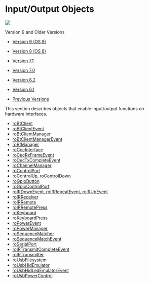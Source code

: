 # Input/Output Objects

![](https://brightsign.atlassian.net/wiki/images/icons/grey_arrow_down.png)

Version 9 and Older Versions

*   [Version 9 (OS 9)](https://brightsign.atlassian.net/wiki/download/attachments/370674351/BrightScriptReferenceManual_ver9.pdf?version=1&modificationDate=1681926520148&cacheVersion=1&api=v2)
    
*   [Version 8 (OS 8)](https://brightsign.atlassian.net/wiki/download/attachments/370674351/BrightScriptReferenceManual%20(ver%208).pdf?version=1&modificationDate=1681851693731&cacheVersion=1&api=v2)
    
*   [Version 7.1](https://brightsign.atlassian.net/wiki/download/attachments/370674351/BrightScript%20Reference%20Manual%20(ver%207.1).pdf?version=1&modificationDate=1681851450896&cacheVersion=1&api=v2)
    
*   [Version 7.0](https://brightsign.atlassian.net/wiki/download/attachments/370674351/BrightScript%20Reference%20Manual%20(ver%207.0).pdf?version=1&modificationDate=1681851517656&cacheVersion=1&api=v2)
    
*   [Version 6.2](https://brightsign.atlassian.net/wiki/download/attachments/370674351/BrightScript%20Reference%20Manual%20(ver%206.2).pdf?version=1&modificationDate=1681851180597&cacheVersion=1&api=v2)
    
*   [Version 6.1](https://brightsign.atlassian.net/wiki/download/attachments/370674351/BrightSignReferenceManual_V6.1.pdf?version=1&modificationDate=1681851246728&cacheVersion=1&api=v2)
    
*   [Previous Versions](https://support.brightsign.biz/hc/en-us/articles/218067797-Legacy-Documentation-and-User-Guides) 
    

This section describes objects that enable input/output functions on hardware interfaces.

*   [roBtClient](./inputoutput-objects/robtclient.md)
*   [roBtClientEvent](./inputoutput-objects/robtclientevent.md)
*   [roBtClientManager](./inputoutput-objects/robtclientmanager.md)
*   [roBtClientManagerEvent](./inputoutput-objects/robtclientmanagerevent.md)
*   [roBtManager](./inputoutput-objects/robtmanager.md)
*   [roCecInterface](./inputoutput-objects/rocecinterface.md)
*   [roCecRxFrameEvent](./inputoutput-objects/rocecrxframeevent.md)
*   [roCecTxCompleteEvent](./inputoutput-objects/rocectxcompleteevent.md)
*   [roChannelManager](./inputoutput-objects/rochannelmanager.md)
*   [roControlPort](./inputoutput-objects/rocontrolport.md)
*   [roControlUp, roControlDown](./inputoutput-objects/rocontrolup-rocontroldown.md)
*   [roGpioButton](./inputoutput-objects/rogpiobutton.md)
*   [roGpioControlPort](./inputoutput-objects/rogpiocontrolport.md)
*   [roIRDownEvent, roIRRepeatEvent, roIRUpEvent](./inputoutput-objects/roirdownevent-roirrepeatevent-roirupevent.md)
*   [roIRReceiver](./inputoutput-objects/roirreceiver.md)
*   [roIRRemote](./inputoutput-objects/roirremote.md)
*   [roIRRemotePress](./inputoutput-objects/roirremotepress.md)
*   [roKeyboard](./inputoutput-objects/rokeyboard.md)
*   [roKeyboardPress](./inputoutput-objects/rokeyboardpress.md)
*   [roPowerEvent](./inputoutput-objects/ropowerevent.md)
*   [roPowerManager](./inputoutput-objects/ropowermanager.md)
*   [roSequenceMatcher](./inputoutput-objects/rosequencematcher.md)
*   [roSequenceMatchEvent](./inputoutput-objects/rosequencematchevent.md)
*   [roSerialPort](./inputoutput-objects/roserialport.md)
*   [roIRTransmitCompleteEvent](./inputoutput-objects/roirtransmitcompleteevent.md)
*   [roIRTransmitter](./inputoutput-objects/roirtransmitter.md)
*   [roUsbFilesystem](./inputoutput-objects/rousbfilesystem.md)
*   [roUsbHidEmulator](./inputoutput-objects/rousbhidemulator.md)
*   [roUsbHidLedEmulatorEvent](./inputoutput-objects/rousbhidledemulatorevent.md)
*   [roUsbPowerControl](./inputoutput-objects/rousbpowercontrol.md)